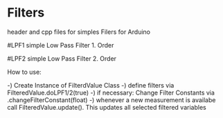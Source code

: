 # Filters
header and cpp files for simples Filers for Arduino

#LPF1
simple Low Pass Filter 1. Order

#LPF2
simple Low Pass Filter 2. Order



How to use:

-) Create Instance of FilterdValue Class
-) define filters via FilteredValue.doLPF1/2(true)
-) if necessary: Change Filter Constants via .changeFilterConstant(float)
-) whenever a new measurement is availabe call FilteredValue.update(). This updates all selected filtered variables
